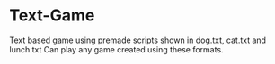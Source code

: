 # Text-Game
Text based game using premade scripts shown in dog.txt, cat.txt and lunch.txt
Can play any game created using these formats.
